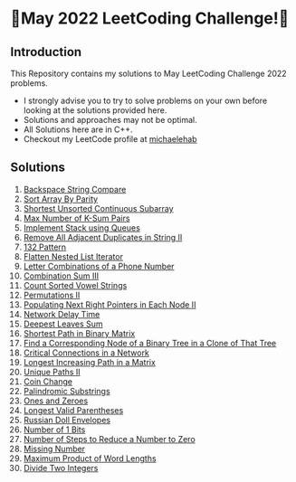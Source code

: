 # 🏅May 2022 LeetCoding Challenge!🏅
## Introduction
This Repository contains my solutions to May LeetCoding Challenge 2022 problems.
* I strongly advise you to try to solve problems on your own before looking at the solutions provided here.
* Solutions and approaches may not be optimal.
* All Solutions here are in C++.
* Checkout my LeetCode profile at <a href="https://leetcode.com/michaelehab/">michaelehab</a>

## Solutions
1. <a href="./844.Backspace-String-Compare.cpp">Backspace String Compare</a>
2. <a href="./905.Sort-Array-By-Parity.cpp">Sort Array By Parity</a>
3. <a href="./581.Shortest-Unsorted-Continuous-Subarray.cpp">Shortest Unsorted Continuous Subarray</a>
4. <a href="./1679.Max-Number-of-K-Sum-Pairs.cpp">Max Number of K-Sum Pairs</a>
5. <a href="./225.Implement-Stack-using-Queues.cpp">Implement Stack using Queues</a>
6. <a href="./1209.Remove-All-Adjacent-Duplicates-in-String-II.cpp">Remove All Adjacent Duplicates in String II</a>
7. <a href="./456.132-Pattern.cpp">132 Pattern</a>
8. <a href="./341.Flatten-Nested-List-Iterator.cpp">Flatten Nested List Iterator</a>
9. <a href="./17.Letter-Combinations-of-a-Phone-Number.cpp">Letter Combinations of a Phone Number</a>
10. <a href="./216.Combination-Sum-III.cpp">Combination Sum III</a>
11. <a href="./1641.Count-Sorted-Vowel-Strings.cpp">Count Sorted Vowel Strings</a>
12. <a href="./47.Permutations-II.cpp">Permutations II</a>
13. <a href="./117.Populating-Next-Right-Pointers-in-Each-Node-II.cpp">Populating Next Right Pointers in Each Node II</a>
14. <a href="./743.Network-Delay-Time.cpp">Network Delay Time</a>
15. <a href="./1302.Deepest-Leaves-Sum.cpp">Deepest Leaves Sum</a>
16. <a href="./1091.Shortest-Path-in-Binary-Matrix.cpp">Shortest Path in Binary Matrix</a>
17. <a href="./1379.Find-a-Corresponding-Node-of-a-Binary-Tree-in-a-Clone-of-That-Tree.cpp">Find a Corresponding Node of a Binary Tree in a Clone of That Tree</a>
18. <a href="./1192.Critical-Connections-in-a-Network.cpp">Critical Connections in a Network</a>
19. <a href="./329.Longest-Increasing-Path-in-a-Matrix.cpp">Longest Increasing Path in a Matrix</a>
20. <a href="./63.Unique-Paths-II.cpp">Unique Paths II</a>
21. <a href="./322.Coin-Change.cpp">Coin Change</a>
22. <a href="./647.Palindromic-Substrings.cpp">Palindromic Substrings</a>
23. <a href="./474.Ones-and-Zeroes.cpp">Ones and Zeroes</a>
24. <a href="./32.Longest-Valid-Parentheses.cpp">Longest Valid Parentheses</a>
25. <a href="./354.Russian-Doll-Envelopes.cpp">Russian Doll Envelopes</a>
26. <a href="./191.Number-of-1-Bits.cpp">Number of 1 Bits</a>
27. <a href="./1342.Number-of-Steps-to-Reduce-a-Number-to-Zero.cpp">Number of Steps to Reduce a Number to Zero</a>
28. <a href="./268.Missing-Number.cpp">Missing Number</a>
29. <a href="./318.Maximum-Product-of-Word-Lengths.cpp">Maximum Product of Word Lengths</a>
30. <a href="./29.Divide-Two-Integers.cpp">Divide Two Integers</a>